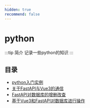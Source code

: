 ```yaml
---
hidden: true
recommend: false
---
```

# python
:::tip 简介
记录一些python的知识
:::
## 目录
- [python入门实例](./python入门实例.md)
- [关于FastAPI与Vue3的通信](./关于FastAPI与Vue3的通信.md)
- [FastAPI对数据库的增删改查](./FastAPI对数据库的增删改查.md)
- [基于Vue3和FastAPI对数据库进行操作](./基于Vue3和FastAPI对数据库进行操作.md)